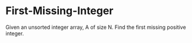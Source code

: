 # First-Missing-Integer
Given an unsorted integer array, A of size N. Find the first missing positive integer.
